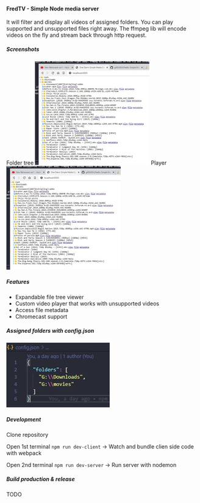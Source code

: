 #### FredTV - Simple Node media server
It will filter and display all videos of assigned folders.
You can play supported and unsupported files right away. 
The ffmpeg lib will encode videos on the fly and stream back through http request.

##### Screenshots
  Folder tree
  ![folder tree](https://github.com/g45t345rt/fredtv/blob/master/readme_images/folder_tree_300.jpg?raw=true)
  Player
  ![video player](https://github.com/g45t345rt/fredtv/blob/master/readme_images/folder_tree_300.jpg?raw=true)

##### Features
- Expandable file tree viewer 
- Custom video player that works with unsupported videos
- Access file metadata
- Chromecast support

##### Assigned folders with config.json
  ![config file](https://github.com/g45t345rt/fredtv/blob/master/readme_images/config.jpg?raw=true)

##### Development
Clone repository

Open 1st terminal
`npm run dev-client` -> Watch and bundle clien side code with webpack

Open 2nd terminal
`npm run dev-server` -> Run server with nodemon

##### Build production & release
TODO
